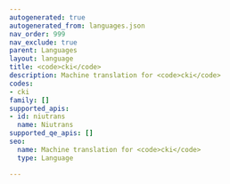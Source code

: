```yaml
---
autogenerated: true
autogenerated_from: languages.json
nav_order: 999
nav_exclude: true
parent: Languages
layout: language
title: <code>cki</code>
description: Machine translation for <code>cki</code>
codes:
- cki
family: []
supported_apis:
- id: niutrans
  name: Niutrans
supported_qe_apis: []
seo:
  name: Machine translation for <code>cki</code>
  type: Language

---
```


